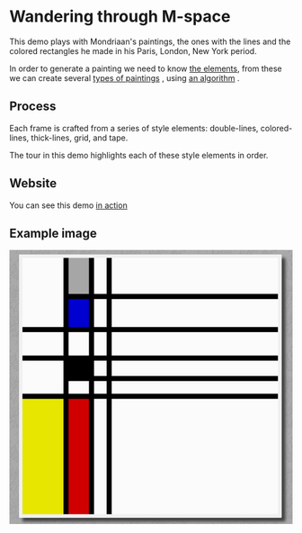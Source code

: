 # Wandering through M-space

This demo plays with Mondriaan's paintings, the ones with the lines and the colored rectangles he made in his Paris, London, New York period.

In order to generate a painting we need to know [the elements](doc/elements.md), from these we can create several [types of paintings](doc/types-of-paintings.md) , using [an algorithm](doc/algorithm.md) .

## Process

Each frame is crafted from a series of style elements: double-lines, colored-lines, thick-lines, grid, and tape.

The tour in this demo highlights each of these style elements in order.

## Website

You can see this demo [in action](https://patrickvanbergen.com/mondriaanimatie/index.html)

## Example image

![Example image](doc/m1.png)

